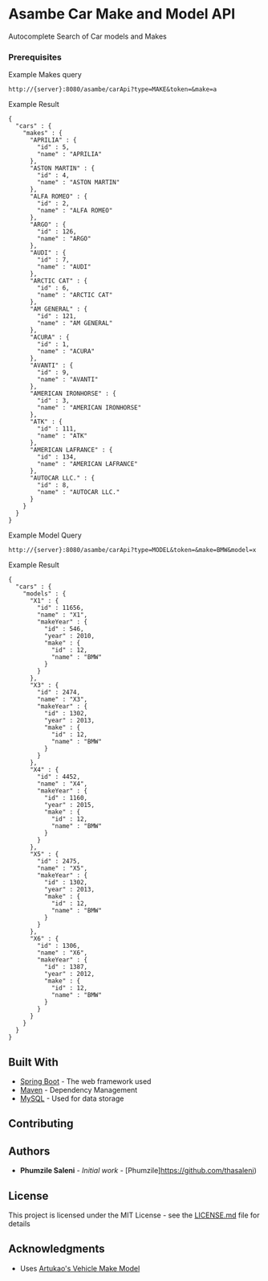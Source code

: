 # Asambe Car Make and Model API

Autocomplete Search of Car models and Makes


### Prerequisites

Example Makes query

```
http://{server}:8080/asambe/carApi?type=MAKE&token=&make=a
```
Example Result 
```
{
  "cars" : {
    "makes" : {
      "APRILIA" : {
        "id" : 5,
        "name" : "APRILIA"
      },
      "ASTON MARTIN" : {
        "id" : 4,
        "name" : "ASTON MARTIN"
      },
      "ALFA ROMEO" : {
        "id" : 2,
        "name" : "ALFA ROMEO"
      },
      "ARGO" : {
        "id" : 126,
        "name" : "ARGO"
      },
      "AUDI" : {
        "id" : 7,
        "name" : "AUDI"
      },
      "ARCTIC CAT" : {
        "id" : 6,
        "name" : "ARCTIC CAT"
      },
      "AM GENERAL" : {
        "id" : 121,
        "name" : "AM GENERAL"
      },
      "ACURA" : {
        "id" : 1,
        "name" : "ACURA"
      },
      "AVANTI" : {
        "id" : 9,
        "name" : "AVANTI"
      },
      "AMERICAN IRONHORSE" : {
        "id" : 3,
        "name" : "AMERICAN IRONHORSE"
      },
      "ATK" : {
        "id" : 111,
        "name" : "ATK"
      },
      "AMERICAN LAFRANCE" : {
        "id" : 134,
        "name" : "AMERICAN LAFRANCE"
      },
      "AUTOCAR LLC." : {
        "id" : 8,
        "name" : "AUTOCAR LLC."
      }
    }
  }
}
```
Example Model Query

```
http://{server}:8080/asambe/carApi?type=MODEL&token=&make=BMW&model=x
```
Example Result
```
{
  "cars" : {
    "models" : {
      "X1" : {
        "id" : 11656,
        "name" : "X1",
        "makeYear" : {
          "id" : 546,
          "year" : 2010,
          "make" : {
            "id" : 12,
            "name" : "BMW"
          }
        }
      },
      "X3" : {
        "id" : 2474,
        "name" : "X3",
        "makeYear" : {
          "id" : 1302,
          "year" : 2013,
          "make" : {
            "id" : 12,
            "name" : "BMW"
          }
        }
      },
      "X4" : {
        "id" : 4452,
        "name" : "X4",
        "makeYear" : {
          "id" : 1160,
          "year" : 2015,
          "make" : {
            "id" : 12,
            "name" : "BMW"
          }
        }
      },
      "X5" : {
        "id" : 2475,
        "name" : "X5",
        "makeYear" : {
          "id" : 1302,
          "year" : 2013,
          "make" : {
            "id" : 12,
            "name" : "BMW"
          }
        }
      },
      "X6" : {
        "id" : 1306,
        "name" : "X6",
        "makeYear" : {
          "id" : 1387,
          "year" : 2012,
          "make" : {
            "id" : 12,
            "name" : "BMW"
          }
        }
      }
    }
  }
}
```
## Built With

* [Spring Boot](https://projects.spring.io/spring-boot/) - The web framework used
* [Maven](https://maven.apache.org/) - Dependency Management
* [MySQL](https://www.mysql.com/) - Used for data storage

## Contributing



## Authors

* **Phumzile Saleni** - *Initial work* - [Phumzile]https://github.com/thasaleni)



## License

This project is licensed under the MIT License - see the [LICENSE.md](LICENSE.md) file for details

## Acknowledgments

* Uses [Artukao's Vehicle Make Model](https://github.com/arthurkao/vehicle-make-model-data/blob/master/mysql_data.sql)

